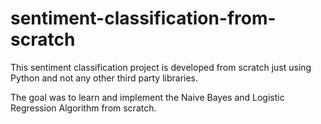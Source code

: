 # sentiment-classification-from-scratch
This sentiment classification project is developed from scratch just using Python and not any other third party libraries.

The goal was to learn and implement the Naive Bayes and Logistic Regression Algorithm from scratch.
